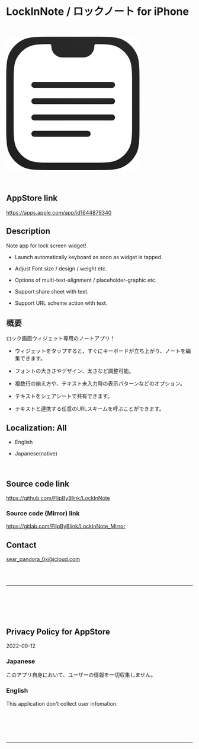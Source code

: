 # LockInNote / ロックノート for iPhone

<br>

![App icon](LockInNote/Assets.xcassets/ClipedIcon.imageset/360.png)

<br>

## AppStore link
https://apps.apple.com/app/id1644879340

## Description
Note app for lock screen widget!

- Launch automatically keyboard as soon as widget is tapped.

- Adjust Font size / design / weight etc.

- Options of multi-text-alignment / placeholder-graphic etc.

- Support share sheet with text.

- Support URL scheme action with text.

## 概要
ロック画面ウィジェット専用のノートアプリ！

- ウィジェットをタップすると、すぐにキーボードが立ち上がり、ノートを編集できます。

- フォントの大きさやデザイン、太さなど調整可能。

- 複数行の揃え方や、テキスト未入力時の表示パターンなどのオプション。

- テキストをシェアシートで共有できます。

- テキストと連携する任意のURLスキームを呼ぶことができます。

## Localization: All
- English

- Japanese(native)

<br>

## Source code link
https://github.com/FlipByBlink/LockInNote

### Source code (Mirror) link
https://gitlab.com/FlipByBlink/LockInNote_Mirror

## Contact
sear_pandora_0x@icloud.com

<br>
<br>

------

<br>
<br>
<br>
<br>

## Privacy Policy for AppStore
2022-09-12

### Japanese
このアプリ自身において、ユーザーの情報を一切収集しません。

### English
This application don't collect user infomation.

<br>
<br>
<br>
<br>

------

<br>
<br>

<!-- URL "Support page for AppStore" -->
<!-- https://flipbyblink.github.io/LockInNote/ -->
<!-- URL "Privacy Policy for AppStore" -->
<!-- https://flipbyblink.github.io/LockInNote/#privacy-policy-for-appstore -->
